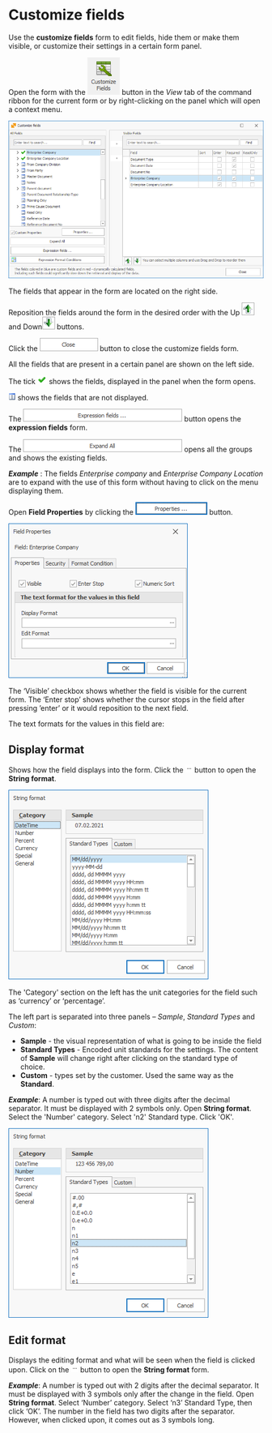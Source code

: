 # Customize fields
Use the <b>customize fields</b> form to edit fields, hide them or make them visible, or customize their settings in a certain form panel.

Open the form with the ![Customize fields icon](pictures/customize-ficon.png) button in the *View* tab of the command ribbon for the current form or by right-clicking on the panel which will open a context menu.

![Customize fields form](pictures/customize-fform.png)

The fields that appear in the form are located on the right side.

Reposition the fields around the form in the desired order with the Up ![Up arrow](pictures/up-arrow.png) and Down![Down arrow](pictures/down-arrow.png) buttons.

Click the ![Close button](pictures/close-button.png) button to close the customize fields form. 

All the fields that are present in a certain panel are shown on the left side.

The tick ![Tick](pictures/tick-show.png) shows the fields, displayed in the panel when the form opens.

![Invisible](pictures/invisible.png) shows the fields that are not displayed. 

The ![Expression fields button](pictures/expression-fbutton.png) button opens the <b>expression fields</b> form.

The ![Expand all button](pictures/expand-abutton.png) opens all the groups and shows the existing fields.

***Example*** : 
The fields *Enterprise company* and *Enterprise Company Location* are to expand with the use of this form without having to click on the menu displaying them.

Open <b>Field Properties</b> by clicking the ![Properties button](pictures/propertiesbutton.png) button.

![Field properties form](pictures/fp-form.png)  

The ‘Visible’ checkbox shows whether the field is visible for the current form.
The ‘Enter stop’ shows whether the cursor stops in the field after pressing ’enter’ or it would reposition to the next field.

The text formats for the values in this field are:

## <b>Display format</b>
Shows how the field displays into the form.
Click the ![Dots button](pictures/dots.png)   button to open the <b>String format</b>. 

![String format datetime](pictures/sf-datetime.png)
 
The 'Category' section on the left has the unit categories for the field such as ‘currency’ or ‘percentage’.

The left part is separated into three panels – *Sample*, *Standard Types* and *Custom*:

- <b>Sample</b> - the visual representation of what is going to be inside the field
- <b>Standard Types</b> - Encoded unit standards for the settings. The content of <b>Sample</b> will change right after clicking on the standard type of choice.
- <b>Custom</b> - types set by the customer. Used the same way as the <b>Standard</b>. 

***Example***:
A number is typed out with three digits after the decimal separator. It must be displayed with 2 symbols only.
Open <b>String format</b>. Select the 'Number' category.
Select 'n2' Standard type.
Click 'OK'.

![String format numbers](pictures/sf-numbers.png)

## <b>Edit format</b>
Displays the editing format and what will be seen when the field is clicked upon.
Click on the ![dots button](pictures/dots.png) button to open the <b>String format</b> form.

 ***Example***:
A number is typed out with 2 digits after the decimal separator. It must be displayed with 3 symbols only after the change in the field. 
Open <b>String format</b>. Select ‘Number’ category. Select ‘n3’ Standard Type, then click ‘OK’.
The number in the field has two digits after the separator. However, when clicked upon, it comes out as 3 symbols long.
